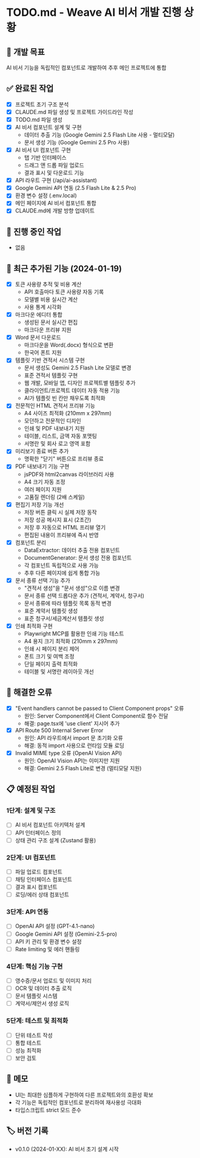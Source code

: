 # TODO.md - Weave AI 비서 개발 진행 상황

## 🎯 개발 목표
AI 비서 기능을 독립적인 컴포넌트로 개발하여 추후 메인 프로젝트에 통합

## ✅ 완료된 작업
- [x] 프로젝트 초기 구조 분석
- [x] CLAUDE.md 파일 생성 및 프로젝트 가이드라인 작성
- [x] TODO.md 파일 생성
- [x] AI 비서 컴포넌트 설계 및 구현
  - 데이터 추출 기능 (Google Gemini 2.5 Flash Lite 사용 - 멀티모달)
  - 문서 생성 기능 (Google Gemini 2.5 Pro 사용)
- [x] AI 비서 UI 컴포넌트 구현
  - 탭 기반 인터페이스
  - 드래그 앤 드롭 파일 업로드
  - 결과 표시 및 다운로드 기능
- [x] API 라우트 구현 (/api/ai-assistant)
- [x] Google Gemini API 연동 (2.5 Flash Lite & 2.5 Pro)
- [x] 환경 변수 설정 (.env.local)
- [x] 메인 페이지에 AI 비서 컴포넌트 통합
- [x] CLAUDE.md에 개발 방향 업데이트

## 🔄 진행 중인 작업
- 없음

## 🎊 최근 추가된 기능 (2024-01-19)
- [x] 토큰 사용량 추적 및 비용 계산
  - API 호출마다 토큰 사용량 자동 기록
  - 모델별 비용 실시간 계산
  - 사용 통계 시각화
- [x] 마크다운 에디터 통합
  - 생성된 문서 실시간 편집
  - 마크다운 프리뷰 지원
- [x] Word 문서 다운로드
  - 마크다운을 Word(.docx) 형식으로 변환
  - 한국어 폰트 지원
- [x] 템플릿 기반 견적서 시스템 구현
  - 문서 생성도 Gemini 2.5 Flash Lite 모델로 변경
  - 표준 견적서 템플릿 구현
  - 웹 개발, 모바일 앱, 디자인 프로젝트별 템플릿 추가
  - 클라이언트/프로젝트 데이터 자동 적용 기능
  - AI가 템플릿 빈 칸만 채우도록 최적화
- [x] 전문적인 HTML 견적서 프리뷰 기능
  - A4 사이즈 최적화 (210mm x 297mm)
  - 모던하고 전문적인 디자인
  - 인쇄 및 PDF 내보내기 지원
  - 테이블, 리스트, 금액 자동 포맷팅
  - 서명란 및 회사 로고 영역 포함
- [x] 미리보기 종료 버튼 추가
  - 명확한 "닫기" 버튼으로 프리뷰 종료
- [x] PDF 내보내기 기능 구현
  - jsPDF와 html2canvas 라이브러리 사용
  - A4 크기 자동 조정
  - 여러 페이지 지원
  - 고품질 렌더링 (2배 스케일)
- [x] 편집기 저장 기능 개선
  - 저장 버튼 클릭 시 실제 저장 동작
  - 저장 성공 메시지 표시 (2초간)
  - 저장 후 자동으로 HTML 프리뷰 열기
  - 편집된 내용이 프리뷰에 즉시 반영
- [x] 컴포넌트 분리
  - DataExtractor: 데이터 추출 전용 컴포넌트
  - DocumentGenerator: 문서 생성 전용 컴포넌트
  - 각 컴포넌트 독립적으로 사용 가능
  - 추후 다른 페이지에 쉽게 통합 가능
- [x] 문서 종류 선택 기능 추가
  - "견적서 생성"을 "문서 생성"으로 이름 변경
  - 문서 종류 선택 드롭다운 추가 (견적서, 계약서, 청구서)
  - 문서 종류에 따라 템플릿 목록 동적 변경
  - 표준 계약서 템플릿 생성
  - 표준 청구서/세금계산서 템플릿 생성
- [x] 인쇄 최적화 구현
  - Playwright MCP를 활용한 인쇄 기능 테스트
  - A4 용지 크기 최적화 (210mm x 297mm)
  - 인쇄 시 페이지 분리 제어
  - 폰트 크기 및 여백 조정
  - 단일 페이지 출력 최적화
  - 테이블 및 서명란 레이아웃 개선

## 🐛 해결한 오류
- [x] "Event handlers cannot be passed to Client Component props" 오류
  - 원인: Server Component에서 Client Component로 함수 전달
  - 해결: page.tsx에 'use client' 지시어 추가
- [x] API Route 500 Internal Server Error
  - 원인: API 라우트에서 import 문 초기화 오류
  - 해결: 동적 import 사용으로 런타임 모듈 로딩
- [x] Invalid MIME type 오류 (OpenAI Vision API)
  - 원인: OpenAI Vision API는 이미지만 지원
  - 해결: Gemini 2.5 Flash Lite로 변경 (멀티모달 지원)

## 📋 예정된 작업

### 1단계: 설계 및 구조
- [ ] AI 비서 컴포넌트 아키텍처 설계
- [ ] API 인터페이스 정의
- [ ] 상태 관리 구조 설계 (Zustand 활용)

### 2단계: UI 컴포넌트
- [ ] 파일 업로드 컴포넌트
- [ ] 채팅 인터페이스 컴포넌트
- [ ] 결과 표시 컴포넌트
- [ ] 로딩/에러 상태 컴포넌트

### 3단계: API 연동
- [ ] OpenAI API 설정 (GPT-4.1-nano)
- [ ] Google Gemini API 설정 (Gemini-2.5-pro)
- [ ] API 키 관리 및 환경 변수 설정
- [ ] Rate limiting 및 에러 핸들링

### 4단계: 핵심 기능 구현
- [ ] 영수증/문서 업로드 및 이미지 처리
- [ ] OCR 및 데이터 추출 로직
- [ ] 문서 템플릿 시스템
- [ ] 계약서/제안서 생성 로직

### 5단계: 테스트 및 최적화
- [ ] 단위 테스트 작성
- [ ] 통합 테스트
- [ ] 성능 최적화
- [ ] 보안 검토

## 📝 메모
- UI는 최대한 심플하게 구현하여 다른 프로젝트와의 호환성 확보
- 각 기능은 독립적인 컴포넌트로 분리하여 재사용성 극대화
- 타입스크립트 strict 모드 준수

## 🏷️ 버전 기록
- v0.1.0 (2024-01-XX): AI 비서 초기 설계 시작